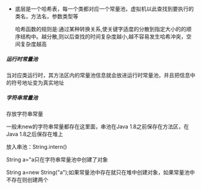 - 底层是一个哈希表，每一个类都对应一个常量池，虚拟机以此查找到要执行的类名，方法名，参数类型等
  
  哈希函数的规则是:通过某种转换关系,使关键字适度的分散到指定大小的的顺序结构中。越分散,则以后查找的时间复杂度越小,越不容易发生哈希冲突，空间复杂度越高
##### 运行时常量池

当对应类运行时，其方法区内的常量池信息就会放进运行时常量池，并且把信息中的符号地址变为真实地址
##### 字符串常量池

存放字符串常量

一般未new的字符串常量都存在这里面，串池在Java 1.8之前保存在方法区，在Java 1.8之后保存在堆上

放入串池：String.intern()

String a="a只在字符串常量池中创建了对象

String a=new String("a");如果常量池中存在就只在堆中创建对象，如果常量池中不存在则创建两个